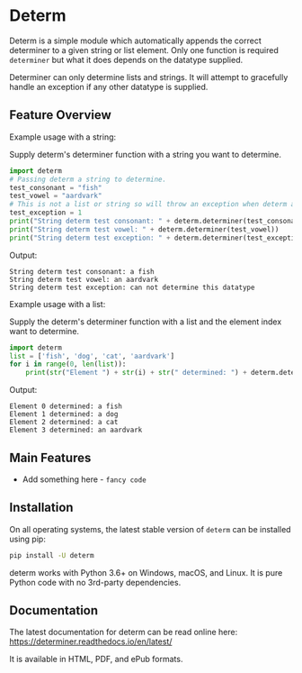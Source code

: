 Determ
=======================================================
Determ is a simple module which automatically appends the correct determiner to a given string or list element.
Only one function is required `determiner` but what it does depends on the datatype supplied.

Determiner can only determine lists and strings. It will attempt to gracefully handle an exception if any other datatype is supplied.

Feature Overview
----------------
Example usage with a string:

Supply determ's determiner function with a string you want to determine. 
```Python
import determ
# Passing determ a string to determine.
test_consonant = "fish"
test_vowel = "aardvark"
# This is not a list or string so will throw an exception when determ attemps to determine it.
test_exception = 1
print("String determ test consonant: " + determ.determiner(test_consonant))
print("String determ test vowel: " + determ.determiner(test_vowel))
print("String determ test exception: " + determ.determiner(test_exception))
```
Output:
```
String determ test consonant: a fish
String determ test vowel: an aardvark
String determ test exception: can not determine this datatype
```

Example usage with a list:

Supply the determ's determiner function with a list and the element index want to determine.
```Python
import determ
list = ['fish', 'dog', 'cat', 'aardvark']
for i in range(0, len(list)):
    print(str("Element ") + str(i) + str(" determined: ") + determ.determiner(list, i))
```
Output:
```
Element 0 determined: a fish
Element 1 determined: a dog
Element 2 determined: a cat
Element 3 determined: an aardvark
```

Main Features
-------------
- Add something here - `fancy code`
    
Installation
------------
On all operating systems, the latest stable version of `determ` can be installed using pip:

```bash
pip install -U determ
```

determ works with Python 3.6+ on Windows, macOS, and Linux. It is pure Python code with no 3rd-party dependencies.


Documentation
-------------
The latest documentation for determ can be read online here: https://determiner.readthedocs.io/en/latest/

It is available in HTML, PDF, and ePub formats.



